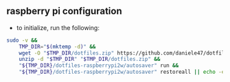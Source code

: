 ## raspberry pi configuration

- to initialize, run the following:

```bash
sudo -v &&
    TMP_DIR="$(mktemp -d)" &&
    wget -O "$TMP_DIR/dotfiles.zip" https://github.com/daniele47/dotfiles/archive/refs/heads/raspberrypi2w.zip &&
    unzip -d "$TMP_DIR" "$TMP_DIR/dotfiles.zip" &&
    "${TMP_DIR}/dotfiles-raspberrypi2w/autosaver" run &&
    "${TMP_DIR}/dotfiles-raspberrypi2w/autosaver" restoreall || echo -e "UNKNOWN FAILURE!"
```
